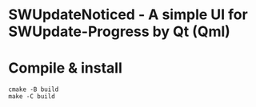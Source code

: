 # SWUpdateNoticed - A simple UI for SWUpdate-Progress by Qt (Qml)

# Compile & install

```
cmake -B build
make -C build
```

